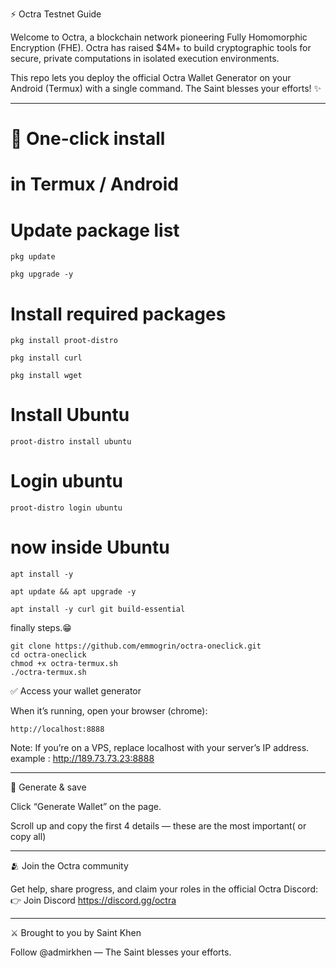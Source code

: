 ⚡️ Octra Testnet Guide

Welcome to Octra, a blockchain network pioneering Fully Homomorphic Encryption (FHE). Octra has raised $4M+ to build cryptographic tools for secure, private computations in isolated execution environments.

This repo lets you deploy the official Octra Wallet Generator on your Android (Termux) with a single command.
The Saint blesses your efforts! ✨


---

# 🚀 One-click install

# in Termux / Android
# Update package list
```
pkg update
```
```
pkg upgrade -y
```
# Install required packages
```
pkg install proot-distro
```
```
pkg install curl
```
```
pkg install wget
```
# Install Ubuntu
```
proot-distro install ubuntu
```
# Login ubuntu
```
proot-distro login ubuntu
```
# now inside Ubuntu
```
apt install -y
```
```
apt update && apt upgrade -y
```
```
apt install -y curl git build-essential
```
finally steps.😁 
```
git clone https://github.com/emmogrin/octra-oneclick.git
cd octra-oneclick
chmod +x octra-termux.sh
./octra-termux.sh
```
✅ Access your wallet generator

When it’s running, open your browser (chrome):
```
http://localhost:8888 
```
Note: If you’re on a VPS, replace localhost with your server’s IP address. 
example : http://189.73.73.23:8888 


---

🔑 Generate & save

Click “Generate Wallet” on the page.

Scroll up and copy the first 4 details — these are the most important( or copy all)



---

🫂 Join the Octra community

Get help, share progress, and claim your roles in the official Octra Discord:
👉 Join Discord https://discord.gg/octra


---

⚔️ Brought to you by Saint Khen

Follow @admirkhen — The Saint blesses your efforts.
